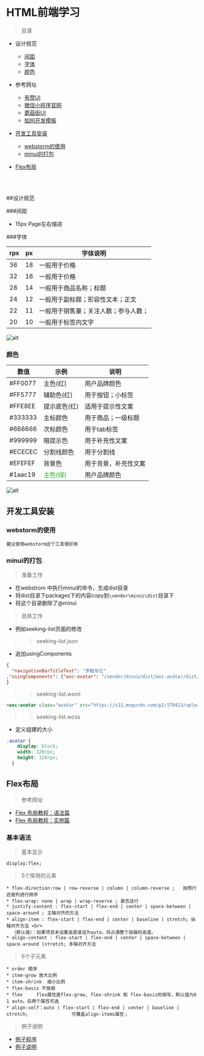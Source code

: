 # HTML前端学习

> 目录

* 设计规范
    * [间距](#间距)
    * [字体](#字体)
    * [颜色](#颜色)


* 参考网址
    * [有赞UI](https://www.youzanyun.com/zanui/weapp#/zanui/base/icon)
    * [微信小程序官网](https://mp.weixin.qq.com/debug/wxadoc/dev/component/text.html)
    * [蘑菇街UI](https://meili.github.io/min/)
    * [如何开发模板](https://www.jianshu.com/p/8a2a730d9e60)
* [开发工具安装](#开发工具安装)
    * [webstorm的使用](#webstorm的使用)
    * [minui的打包](#minui的打包)

* [Flex布局](#flex布局)


<br> <br>

##设计规范

###间距

* 15px  Page左右缩进

###字体

rpx  | px | 字体说明  | 
--------- | --------| --------|
36  | 18 |  一般用于价格
32  | 16 |  一般用于价格
28  | 14 |  一般用于商品名称；标题
24  | 12 |  一般用于副标题；形容性文本；正文
22  | 11  | 一般用于销售量；关注人数；参与人数；
20  | 10  | 一般用于标签内文字

![alt](reference/imgs/font-siez.jpg)
 
### 颜色

数值  | 示例 | 说明  | 
--------- | --------| --------|
#FF0077  | 主色(红) |   用户品牌颜色
#FF5777  | 辅助色(红) |  用于按钮；小标签
#FFE8EE  | 提示底色(红)  | 适用于提示性文案
#333333  | 主标颜色 |  用于商品；一级标题 
#666666  | 次标颜色 |  用于tab标签
#999999  | 暗提示色  | 用于补充性文案
#ECECEC  | 分割线颜色  | 用于分割线
#EFEFEF  | 背景色  | 用于背景，补充性文案
#1aac19  | <font color=#1aac19 >主色(绿)</font>   | 用户品牌颜色



![alt](reference/imgs/color.jpg)

## 开发工具安装

### webstorm的使用

    建议使用webstorm这个工具很好用
    
### minui的打包

> 准备工作
* 在webstrom 中执行minui的命令，生成dist目录
* 将dist目录下packages下的内容copy到`\vendor\minui\dist`目录下
* 将这个目录删除了@minui

> 具体工作
* 例如seeking-list页面的修改

>> seeking-list.json

* 追加usingComponents

```json
{
  "navigationBarTitleText": "求租车位"
,"usingComponents": {"wxc-avatar": "/vendor/minui/dist/wxc-avatar/dist/index"}
}
``` 

>> seeking-list.wxml

````html
<wxc-avatar class="avatar" src="https://s11.mogucdn.com/p2/170413/upload_86dkh4e886991g9lji7a6g5c530ji_400x400.jpg" />
````

>> seeking-list.wcss

* 定义组建的大小

```css
.avatar {
    display: block;
    width: 120rpx;
    height: 120rpx;
  }
```




## Flex布局

> 参考网址

* [Flex 布局教程：语法篇](http://www.ruanyifeng.com/blog/2015/07/flex-grammar.html)
* [Flex 布局教程：实例篇](http://www.ruanyifeng.com/blog/2015/07/flex-examples.html)

### 基本语法

> 基本显示

    display:flex;
    
> 5个常用的元素

    * flex-direction:row | row-reverse | column | column-reverse ;   按照行还是列进行排序
    * flex-wrap: none | wrap | wrap-reverse ; 是否这行    
    * justify-content : flex-start | flex-end | center | space-between | space-around ; 主轴对齐的方法
    * align-item : flex-start | flex-end | center | baseline | stretch; 纵轴对齐方法 <br>
      （默认值）：如果项目未设置高度或设为auto，将占满整个容器的高度。
    * align-content : flex-start | flex-end | center | space-between | space-around |stretch; 多轴对齐方法

> 6个子元素

    * order 顺序
    * item-grow 放大比例
    * item-shrink  缩小比例
    * flex-basis 不放缩
    * flex     flex属性是flex-grow, flex-shrink 和 flex-basis的简写，默认值为0 1 auto。后两个属性可选   
    * align-self：auto | flex-start | flex-end | center | baseline | stretch;                可覆盖align-items属性；
    
> 例子说明    

* [例子程序](flexbox/index.html)
* [例子说明](flexbox/readme.md)